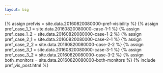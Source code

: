 ```yaml
---
layout: big
---
```

{% assign prefvis = site.data.20160820080000-pref-visibility %}
{% assign pref_case_1_1 = site.data.20160820080000-case-1-1 %}
{% assign pref_case_1_2 = site.data.20160820080000-case-1-2 %}
{% assign pref_case_2_1 = site.data.20160820080000-case-2-1 %}
{% assign pref_case_2_2 = site.data.20160820080000-case-2-2 %}
{% assign pref_case_3_1 = site.data.20160820080000-case-3-1 %}
{% assign pref_case_3_2 = site.data.20160820080000-case-3-2 %}
{% assign both_monitors = site.data.20160820080000-both-monitors %}
{% include pref_vis_post.html %}
